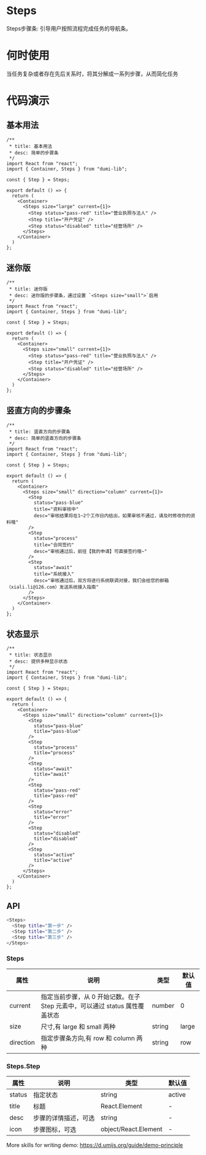 
# Steps

Steps步骤条: 引导用户按照流程完成任务的导航条。

# 何时使用

当任务复杂或者存在先后关系时，将其分解成一系列步骤，从而简化任务

# 代码演示

## 基本用法

```tsx
/**
 * title: 基本用法
 * desc: 简单的步骤条
 */
import React from "react";
import { Container, Steps } from "dumi-lib";

const { Step } = Steps;

export default () => {
  return (
    <Container>
      <Steps size="large" current={1}>
        <Step status="pass-red" title="营业执照与法人" />
        <Step title="开户凭证" />
        <Step status="disabled" title="经营场所" />
      </Steps>
    </Container>
  )
};
```

## 迷你版

```tsx
/**
 * title: 迷你版
 * desc: 迷你版的步骤条，通过设置 `<Steps size="small">`启用
 */
import React from "react";
import { Container, Steps } from "dumi-lib";

const { Step } = Steps;

export default () => {
  return (
    <Container>
      <Steps size="small" current={1}>
        <Step status="pass-red" title="营业执照与法人" />
        <Step title="开户凭证" />
        <Step status="disabled" title="经营场所" />
      </Steps>
    </Container>
  )
};
```

## 竖直方向的步骤条

```tsx
/**
 * title: 竖直方向的步骤条
 * desc: 简单的竖直方向的步骤条
 */
import React from "react";
import { Container, Steps } from "dumi-lib";

const { Step } = Steps;

export default () => {
  return (
    <Container>
      <Steps size="small" direction="column" current={1}>
        <Step
          status="pass-blue"
          title="资料审核中"
          desc="审核结果将在1~2个工作日内给出，如果审核不通过，请及时修改你的资料哦"
        />
        <Step
          status="process"
          title="合同签约"
          desc="审核通过后，前往【我的申请】可直接签约哦~"
        />
        <Step
          status="await"
          title="系统接入"
          desc="审核通过后，双方将进行系统联调对接，我们会给您的邮箱（xiali.li@126.com）发送系统接入指南"
        />
      </Steps>
    </Container>
  )
};
```

## 状态显示

```tsx
/**
 * title: 状态显示
 * desc: 提供多种显示状态
 */
import React from "react";
import { Container, Steps } from "dumi-lib";

const { Step } = Steps;

export default () => {
  return (
    <Container>
      <Steps size="small" direction="column" current={1}>
        <Step
          status="pass-blue"
          title="pass-blue"
        />
        <Step
          status="process"
          title="process"
        />
        <Step
          status="await"
          title="await"
        />
        <Step
          status="pass-red"
          title="pass-red"
        />
        <Step
          status="error"
          title="error"
        />
        <Step
          status="disabled"
          title="disabled"
        />
        <Step
          status="active"
          title="active"
        />
      </Steps>
    </Container>
  )
};
```

## API

```bash
<Steps>
  <Step title="第一步" />
  <Step title="第二步" />
  <Step title="第三步" />
</Steps>

```

### Steps

| 属性 | 说明 | 类型 | 默认值 |
| ---- | --- | --- | ----- |
| current | 指定当前步骤，从 0 开始记数。在子 Step 元素中，可以通过 status 属性覆盖状态 | number | 0 |
| size | 尺寸,有 large 和 small 两种 | string | large |
| direction | 指定步骤条方向,有 row 和 column 两种 | string | row |

### Steps.Step

| 属性 | 说明 | 类型 | 默认值 |
| ---- | --- | --- | ----- |
| status | 指定状态 | string | active |
| title | 标题 | React.Element | - |
| desc | 步骤的详情描述，可选 | string | - |
| icon | 步骤图标，可选 | object/React.Element | - |


More skills for writing demo: https://d.umijs.org/guide/demo-principle
